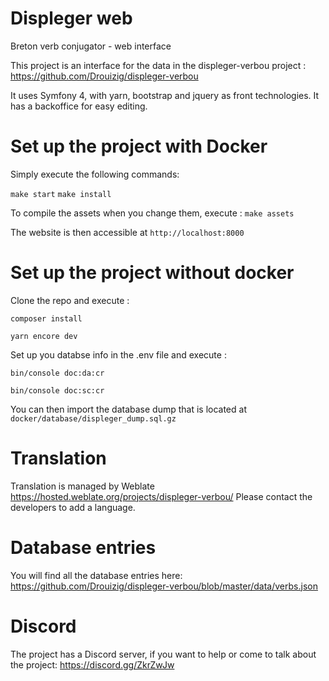 Displeger web
=============


Breton verb conjugator - web interface

This project is an interface for the data in the displeger-verbou project : https://github.com/Drouizig/displeger-verbou

It uses Symfony 4, with yarn, bootstrap and jquery as front technologies. It has a backoffice for easy editing.

Set up the project with Docker
==============================

Simply execute the following commands:

`make start`
`make install`

To compile the assets when you change them, execute :
 `make assets`

 The website is then accessible at `http://localhost:8000`


Set up the project without docker
=================================

Clone the repo and execute :

 `composer install`
 
 `yarn encore dev`

Set up you databse info in the .env file and execute :

 `bin/console doc:da:cr`
 
 `bin/console doc:sc:cr`
 
You can then import the database dump that is located at `docker/database/displeger_dump.sql.gz`

Translation
===========

Translation is managed by Weblate https://hosted.weblate.org/projects/displeger-verbou/
Please contact the developers to add a language.

Database entries
===========

You will find all the database entries here: https://github.com/Drouizig/displeger-verbou/blob/master/data/verbs.json


Discord
===========

The project has a Discord server, if you want to help or come to talk about the project: https://discord.gg/ZkrZwJw
